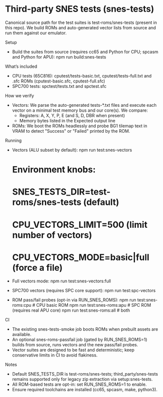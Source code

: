 # Third-party SNES tests (snes-tests)

Canonical source path for the test suites is test-roms/snes-tests (present in this repo). We build ROMs and auto-generated vector lists from source and run them against our emulator.

Setup
- Build the suites from source (requires cc65 and Python for CPU; spcasm and Python for APU):
  npm run build:snes-tests

What’s included
- CPU tests (65C816): cputest/tests-basic.txt, cputest/tests-full.txt and .sfc ROMs (cputest-basic.sfc, cputest-full.sfc)
- SPC700 tests: spctest/tests.txt and spctest.sfc

How we verify
- Vectors: We parse the auto-generated tests-*.txt files and execute each vector on a minimal test memory bus and our core(s). We compare:
  - Registers: A, X, Y, P, E (and S, D, DBR when present)
  - Memory bytes listed in the Expected output line
- ROMs: We boot the ROMs headlessly and probe BG1 tilemap text in VRAM to detect "Success" or "Failed" printed by the ROM.

Running
- Vectors (ALU subset by default):
  npm run test:snes-vectors
  # Environment knobs:
  #   SNES_TESTS_DIR=test-roms/snes-tests (default)
  #   CPU_VECTORS_LIMIT=500 (limit number of vectors)
  #   CPU_VECTORS_MODE=basic|full (force a file)

- Full vectors mode:
  npm run test:snes-vectors:full

- SPC700 vectors (requires SPC core support):
  npm run test:spc-vectors

- ROM pass/fail probes (opt-in via RUN_SNES_ROMS):
  npm run test:snes-roms:cpu           # CPU basic ROM
  npm run test:snes-roms:apu           # SPC ROM (requires real APU core)
  npm run test:snes-roms:all           # both

CI
- The existing snes-tests-smoke job boots ROMs when prebuilt assets are available.
- An optional snes-roms-passfail job (gated by RUN_SNES_ROMS=1) builds from source, runs vectors and the new pass/fail probes.
- Vector suites are designed to be fast and deterministic; keep conservative limits in CI to avoid flakiness.

Notes
- Default SNES_TESTS_DIR is test-roms/snes-tests; third_party/snes-tests remains supported only for legacy zip extraction via setup:snes-tests.
- All ROM-based tests are opt-in: set RUN_SNES_ROMS=1 to enable.
- Ensure required toolchains are installed (cc65, spcasm, make, python3).

